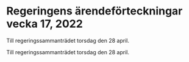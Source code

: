 # Regeringens ärendeförteckningar vecka 17, 2022

Till regeringssammanträdet torsdag den 28 april.

Till regeringssammanträdet torsdag den 28 april.
